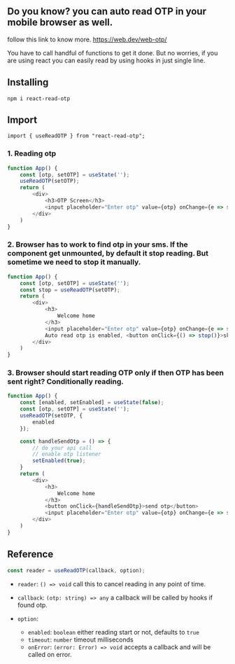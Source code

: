 ## Do you know? you can auto read OTP in your mobile browser as well.
follow this link to know more.
https://web.dev/web-otp/

You have to call handful of functions to get it done. But no worries, if you are using react you can easily read by using hooks in just single line.

## Installing

    npm i react-read-otp

## Import

    import { useReadOTP } from "react-read-otp";

### 1. Reading otp
```ts
function App() {
    const [otp, setOTP] = useState('');
    useReadOTP(setOTP);
    return (
        <div>
            <h3>OTP Screen</h3>
            <input placeholder="Enter otp" value={otp} onChange={e => setOTP(e.target.value)} />
        </div>
    )
}
```

### 2. Browser has to work to find otp in your sms. If the component get unmounted, by default it stop reading. But sometime we need to stop it manually.
```ts
function App() {
    const [otp, setOTP] = useState('');
    const stop = useReadOTP(setOTP);
    return (
        <div>
            <h3>
                Welcome home
            </h3>
            <input placeholder="Enter otp" value={otp} onChange={e => setOTP(e.target.value)} />
            Auto read otp is enabled, <button onClick={() => stop()}>skip</button>
        </div>
    )
}
```

### 3. Browser should start reading OTP only if then OTP has been sent right? Conditionally reading.
```ts
function App() {
    const [enabled, setEnabled] = useState(false);
    const [otp, setOTP] = useState('');
    useReadOTP(setOTP, {
        enabled
    });

    const handleSendOtp = () => {
        // do your api call
        // enable otp listener
        setEnabled(true);
    }
    return (
        <div>
            <h3>
                Welcome home
            </h3>
            <button onClick={handleSendOtp}>send otp</button>
            <input placeholder="Enter otp" value={otp} onChange={e => setOTP(e.target.value)} />
        </div>
    )
}
```


## Reference

```ts
const reader = useReadOTP(callback, option);
```
* `reader`: `() => void` call this to cancel reading in any point of time.

* `callback`: `(otp: string) => any` a callback will be called by hooks if found otp.

* `option`:

    * `enabled`: `boolean` either reading start or not, defaults to `true`
    * `timeout`: `number` timeout milliseconds
    * `onError`: `(error: Error) => void` accepts a callback and will be called on error.
